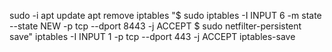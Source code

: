 sudo -i
apt update
apt remove iptables
"$ sudo iptables -I INPUT 6 -m state --state NEW -p tcp --dport 8443 -j ACCEPT
$ sudo netfilter-persistent save"
iptables -I INPUT 1 -p tcp --dport 443 -j ACCEPT
iptables-save

